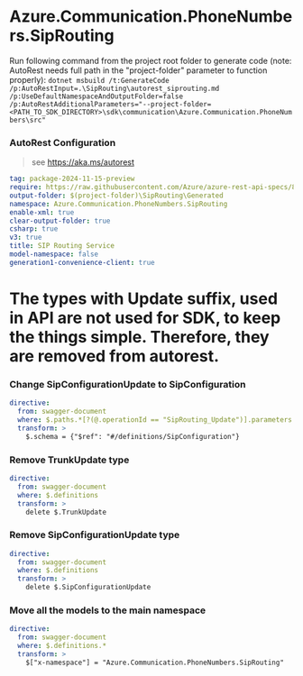 # Azure.Communication.PhoneNumbers.SipRouting
Run following command from the project root folder to generate code (note: AutoRest needs full path in the "project-folder" parameter to function properly):
`dotnet msbuild /t:GenerateCode /p:AutoRestInput=.\SipRouting\autorest_siprouting.md /p:UseDefaultNamespaceAndOutputFolder=false /p:AutoRestAdditionalParameters="--project-folder=<PATH_TO_SDK_DIRECTORY>\sdk\communication\Azure.Communication.PhoneNumbers\src"`

### AutoRest Configuration
> see https://aka.ms/autorest

``` yaml
tag: package-2024-11-15-preview
require: https://raw.githubusercontent.com/Azure/azure-rest-api-specs/8a218b1c6203d1ea118c3e0bcb4ae95bd44e1014/specification/communication/data-plane/SipRouting/readme.md
output-folder: $(project-folder)\SipRouting\Generated
namespace: Azure.Communication.PhoneNumbers.SipRouting
enable-xml: true
clear-output-folder: true
csharp: true
v3: true
title: SIP Routing Service
model-namespace: false
generation1-convenience-client: true
```

# The types with Update suffix, used in API are not used for SDK, to keep the things simple. Therefore, they are removed from autorest.
### Change SipConfigurationUpdate to SipConfiguration
``` yaml
directive:
  from: swagger-document
  where: $.paths.*[?(@.operationId == "SipRouting_Update")].parameters..[?(@.description == "Sip configuration update object.")]
  transform: >
    $.schema = {"$ref": "#/definitions/SipConfiguration"}
```

### Remove TrunkUpdate type
``` yaml
directive:
  from: swagger-document
  where: $.definitions
  transform: >
    delete $.TrunkUpdate
```

### Remove SipConfigurationUpdate type
``` yaml
directive:
  from: swagger-document
  where: $.definitions
  transform: >
    delete $.SipConfigurationUpdate
```

### Move all the models to the main namespace
```yaml
directive:
  from: swagger-document
  where: $.definitions.*
  transform: >
    $["x-namespace"] = "Azure.Communication.PhoneNumbers.SipRouting"
```
